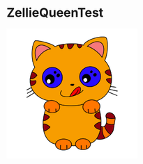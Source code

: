 # ZellieQueenTest


<a href="https://heroku.com/deploy?template=https://github.com/ElsePaul/ZellieQueenTest"><img src="https://github.com/ElsePaul/ZellieQueenTest/blob/main/zellie/%E2%80%94Pngtree%E2%80%94cute%20cat%20png_6869570.png" width="300" height="300">
